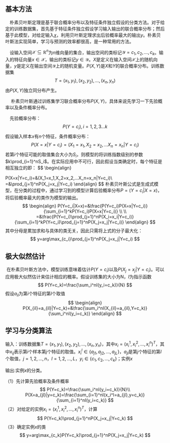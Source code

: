 ## 基本方法

&emsp;朴素贝叶斯定理是基于联合概率分布以及特征条件独立假设的分类方法。对于给定的训练数据集，首先基于特征条件独立假设学习输入输出的联合概率分布；然后基于此模型，对给定输入<u>$x$</u>，利用贝叶斯定理求出后验概率最大的输出$y$。朴素贝叶斯法实现简单，学习与预测的效率都很高，是一种常用的方法。

&emsp;设输入空间$\mathcal{X} \subseteq \mathbb{R}^n$为$n$维向量的集合，输出空间的类标记$\mathcal{Y}={c_1,c_2,...,c_k}$。输入的特征向量$x \in \mathcal{X}$，输出的类标记$y \in \mathcal{Y}$。$X$是定义在输入空间$\mathcal{X}$上的随机向量，$y$是定义在输出空间$\mathcal{Y}$上的随机变量。$P(X,Y)$是$X$和$Y$的联合概率分布。训练数据集
$$
T={(x_1,y_1),(x_2,y_2),...,(x_n,y_n)}
$$
由$P(X,Y)$独立同分布产生。

&emsp; 朴素贝叶斯通过训练集学习联合概率分布$P(X,Y)$，具体来说先学习一下先验概率以及条件概率分布。

&emsp;先验概率分布：
$$
P(Y=c_i),i=1,2,3...k
$$
 假设输入样本$x$有$n$个特征，条件概率分布：
$$
P(X=x|Y=c_i)=(X_1=x_1,X_2=x_2,...X_n=x_n|Y=c_i)
$$
若第$i$个特征可能的取值集合大小为$S_i$，则模型的将训练指数级别的参数$k\prod_{i=1}^nS_i$。在实际应用中不可行，因此假设当类确定时，每个特征是相互独立的即：
$$
\begin{align}

P(X=x|Y=c_i)=&(X_1=x_1,X_2=x_2,...X_n=x_n|Y=c_i)\\
			=&\prod_{j=1}^nP(X_j=x_j|Y=c_i)
\end{align}
$$
朴素贝叶斯公式是生成式模型，在分类的过程中，通过学习到的模型计算后验概率分布$P=(Y=c_i|X=x)$，将后验概率最大的类作为模型的输出。
$$
\begin{align}
P(Y=c_i|X=x)=&\frac{P(Y=c_i)P(X=x|Y=c_i)}               {\sum_{i=1}^kP(Y=c_i)P(X=x|Y=c_i)}
\\ \\			=&\frac{P(Y=c_i)\prod_{j=1}^nP(X_i=x_i|Y=c_i)}{\sum_{i=1}^kP(Y=c_i)\prod_{j=1}^nP(X_j=x_j|Y=c_i)}
\end{align}
$$
其中分母是累加求和与具体的类无关，因此只需将上式的分子最大化：
$$
y=arg\max_{c_i}\prod_{j=1}^nP(X_j=x_j|Y=c_i)
$$

## 极大似然估计

​	在朴素贝叶斯方法中，模型训练意味着估计$P(Y=c_i)$以及$P(X_j=x_j|Y=c_i)$。可以应用极大似然估计来估计相应的概率。假设训练集的大小为N，$I$为指示函数
$$
P(Y=c_k)=\frac{\sum_i^nI(y_i=c_k)}{N}
$$
假设$a_{il}$为第$i$个特征的第$l$个取值
$$
\begin{align}
P(X_{il}=a_{il}|Y=c_k)=&\frac{\sum_i^nI(X_{il}=a_{il},Y=c_k)}{\sum_i^nI(y_i=c_k)}
\end{align}
$$

## 学习与分类算法

输入：训练数据集$T={(x_1,y_1),(x_2,y_2),...,(x_n,y_n)}$，其中$x_i=(x_i^1,x_i^2,...,x_i^n)^T$，其中$x_{ij}$表示第$i$个样本第$j$个特征的取值。$x_i^l\in \{a_{j1},a_{j2},...,a_{jL}\}$，$a_{jl}$是第$j$个特征的第$l$个取值，$j=1,2,...,n$，$l=1,2,...,L$，$y_i\in \{c_1,c_2,...,c_k\}$；实例$x$

输出:实例$x$的分类。

（1）先计算先验概率及条件概率
$$
P(Y=c_k)=\frac{\sum_i^nI(y_i=c_k)}{N}\\
P(X=a_{jl}|y=c_k)=\frac{\sum_{i=1}^nI(x_i^l=a_{jl},y=c_k)}{\sum_{i=1}^nI(y_i=c_k)}
$$
（2）对给定的实例$x_i=(x_i^1,x_i^2,...,x_i^n)^T$，计算
$$
P(Y=c_k)\prod_{j=1}^nP(X_j=x_j|Y=c_k)
$$
（3）确定实例$x$的类
$$
y=arg\max_{c_k}P(Y=c_k)\prod_{j=1}^nP(X_j=x_j|Y=c_k)
$$
